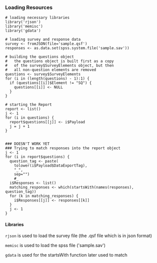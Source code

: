 ### Loading Resources
    # loading necessary libraries
    library('rjson')
    library('memisc')
    library('gdata')

    # loading survey and response data
    survey <- fromJSON(file='sample.qsf')
    responses <- as.data.set(spss.system.file('sample.sav'))

    # building the questions object
    #   the questions object is built first as a copy
    #   of the survey$SurveyElements object, but then
    #   all non-question elements are removed
    questions <- survey$SurveyElements
    for (i in (length(questions) - 1):1) {
      if (questions[[i]]$Element != "SQ") {
        questions[[i]] <- NULL
      }
    }

    # starting the Report
    report <- list()
    j <- 1
    for (i in questions) {
      report$questions[[j]] <- i$Payload
      j = j + 1
    }


    ### DOESN'T WORK YET
    ### Trying to match responses into the report object
    j <- 1
    for (i in report$questions) {
      question_tag <- paste(
        tolower(i$Payload$DataExportTag),
        "_",
        sep="")
        #_
      i$Responses <- list()
      matching_responses <- which(startsWith(names(responses), question_tag))
      for (k in matching_responses) {
        i$Responses[[j]] <- responses[[k]]
      }
      j <- 1
    }








#### Libraries
`rjson` is used to load the survey file (the .qsf file which is in json format)

`memisc` is used to load the spss file ('sample.sav')

`gdata` is used for the startsWith function later used to match
